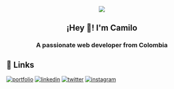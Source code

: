 <p align="center">
    <img align="center" src="https://i.giphy.com/media/9uITwFum2zFg9fBHYU/giphy.gif">
</p>
<p align="center" width="300">
   <h2 align="center">¡Hey 👋! I'm Camilo </h2>
   <h3 align="center">A passionate web developer from Colombia</h3>
</p>

## 🔗 Links
[![portfolio](https://img.shields.io/badge/my_portfolio-000?style=for-the-badge&logo=ko-fi&logoColor=white)](https://camilocastellar.me/)
[![linkedin](https://img.shields.io/badge/linkedin-0A66C2?style=for-the-badge&logo=linkedin&logoColor=white)](https://www.linkedin.com/in/camilocastellar/)
[![twitter](https://img.shields.io/badge/twitter-1DA1F2?style=for-the-badge&logo=twitter&logoColor=white)](https://twitter.com/aka_milow)
[![instagram](https://img.shields.io/badge/instagram-E4405F.svg?style=for-the-badge&logo=instagram&logoColor=white)](https://www.instagram.com/aka.milow/)
